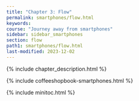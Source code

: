 ```yaml
---
title: "Chapter 3: Flow"
permalink: smartphones/flow.html
keywords:
course: "Journey away from smartphones"
sidebar: sidebar_smartphones
section: flow
path1: smartphones/flow.html
last-modified: 2023-12-02
---
```


{% include chapter_description.html %}

{% include coffeeshopbook-smartphones.html %}

{% include minitoc.html %}
